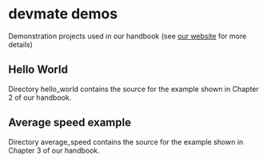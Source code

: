 # devmate demos

Demonstration projects used in our handbook (see [our website](https://www.devmate.software) for more details)

## Hello World

Directory hello_world contains the source for the example shown in Chapter 2 of our handbook.

## Average speed example

Directory average_speed contains the source for the example shown in Chapter 3 of our handbook.

